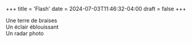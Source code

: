 +++
title = 'Flash'
date = 2024-07-03T11:46:32-04:00
draft = false
+++

Une terre de braises  
Un éclair éblouissant  
Un radar photo

